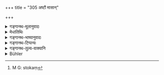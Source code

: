 +++
title = "305 अष्टौ मासान्"

+++

<details><summary>गङ्गानथ-मूलानुवादः</summary>

Just as during eight months, Āditya draws up water with his rays, even so the king shall draw taxes from the people,—this being the function of arka.—(305)
</details>

<details><summary>मेधातिथिः</summary>

तोयं[^७६५] स्तोकम् अपि रसम् ईषत्तापेनादत्ते यथादित्यस् तथा करम् आदद्याद् इत्य् एष उपमार्थः ॥ ९.३०५ ॥


[^७६५]:
     M G: stokaṃ
</details>

<details><summary>गङ्गानथ-भाष्यानुवादः</summary>

The sun draws water gently, little by little,—and the King also shall realise his taxes gently, little by little. This is the meaning of the simile.—(305)
</details>

<details><summary>गङ्गानथ-टिप्पन्यः</summary>

This verse is quoted in *Vīramitrodaya* (Rājanīti, p. 19), where
‘*aṣṭau*’ is explained as eight months beginning with *Mārgaśīrṣa*.
</details>

<details><summary>गङ्गानथ-तुल्य-वाक्यानि</summary>

**(verses 9.301-312)  
**

[\[See texts under
7.1-42.\]]
</details>

<details><summary>Bühler</summary>

305	As the Sun during eight months (imperceptibly) draws up the water with his rays, even so let him gradually draw his taxes from his kingdom; for that is the office in which he resembles the Sun.
</details>
